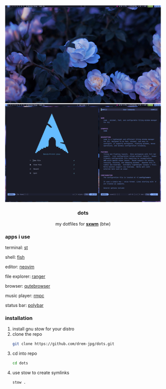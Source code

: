 <br />
<div align="center">
  <a href="https://github.com/drem-jpg/dots">
    <img src="src/2025-06-02_01-25.png" alt="screenshot">
    <img src="src/2025-06-02_01-24.png" alt="screenshot2">
  </a>

  <h3 align="center">dots</h3>

  <p align="center">
    my dotfiles for <a href="https://github.com/uint23/sxwm"><strong>sxwm</strong></a> (btw)
  </p>
</div>

### apps i use
terminal: <a href="https://github.com/drem-jpg/st">st</a>

shell: <a href="https://fishshell.com">fish</a>
  
editor: <a href="https://neovim.io">neovim</a>

file explorer: <a href="https://ranger.fm">ranger</a>

browser: <a href="https://qutebrowser.org">qutebrowser</a>

music player: <a href="https://mierak.github.io/rmpc">rmpc</a>

status bar: <a href="https://github.com/polybar/polybar">polybar</a>

### installation
1. install gnu stow for your distro
2. clone the repo
   ```sh
   git clone https://github.com/drem-jpg/dots.git
   ```
3. cd into repo
   ```sh
   cd dots
   ```
4. use stow to create symlinks
   ```sh
   stow .
   ```
